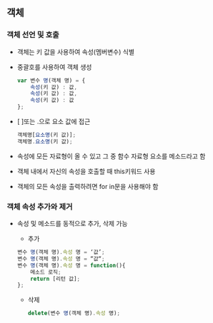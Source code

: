 ## 객체

### 객체 선언 및 호출

- 객체는 키 값을 사용하여 속성(멤버변수) 식별
- 중괄호를 사용하여 객체 생성

    ```jsx
    var 변수 명(객체 명) = {
    	속성(키 값) : 값,
    	속성(키 값) : 값,
    	속성(키 값) : 값
    };
    ```

- [ ]또는 .으로 요소 값에 접근

    ```jsx
    객체명[요소명(키 값)];
    객체명.요소명(키 값);
    ```

- 속성에 모든 자료형이 올 수 있고 그 중 함수 자료형 요소를 메소드라고 함
- 객체 내에서 자신의 속성을 호출할 때 this키워드 사용
- 객체의 모든 속성을 출력하려면 for in문을 사용해야 함

### 객체 속성 추가와 제거

- 속성 및 메소드를 동적으로 추가, 삭제 가능
    - 추가

    ```jsx
    변수 명(객체 명).속성 명 = ‘값’;
    변수 명(객체 명).속성 명 = “값“;
    변수 명(객체 명).속성 명 = function(){
    	메소드 로직;
    	return [리턴 값];
    };
    ```

    - 삭제

        ```jsx
        delete(변수 명(객체 명).속성 명);
        ```
